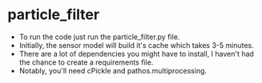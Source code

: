 # particle_filter
* To run the code just run the particle_filter.py file.
* Initially, the sensor model will build it's cache which takes 3-5 minutes.
* There are a lot of dependencies you might have to install, I haven't had the chance to create a requirements file.
* Notably, you'll need cPickle and pathos.multiprocessing.
